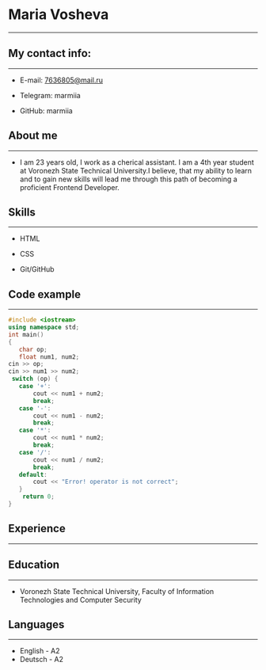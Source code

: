 # Maria Vosheva
-----
## My contact info:
-----


* E-mail: 7636805@mail.ru


* Telegram: marmiia


* GitHub: marmiia




## About me
------


 * I am 23 years old, I work as a cherical assistant. I am a 4th year student at Voronezh State Technical University.I believe, that my ability to learn and to gain new skills will lead me through this path of becoming a proficient Frontend Developer.




## Skills
-------

 * HTML


 * CSS


 * Git/GitHub






## Code example
--------

 ```c++
 #include <iostream>
using namespace std;
int main()
{
    char op;
    float num1, num2;
 cin >> op;
 cin >> num1 >> num2;
  switch (op) {
    case '+':
        cout << num1 + num2;
        break;
    case '-':
        cout << num1 - num2;
        break;
    case '*':
        cout << num1 * num2;
        break;
    case '/':
        cout << num1 / num2;
        break;
    default:
        cout << "Error! operator is not correct";
    }
     return 0;
}
```


## Experience
-------


## Education
------
* Voronezh State Technical University, Faculty of Information Technologies and Computer Security


## Languages
-------
* English - A2
* Deutsch - A2